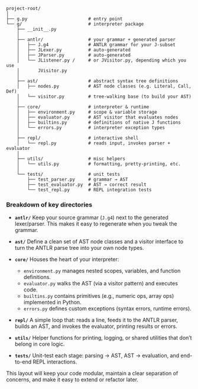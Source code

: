 ```
project-root/
│
├── g.py                       # entry point
└── g/                         # interpreter package
    ├── __init__.py
    │
    ├── antlr/                 # your grammar + generated parser
    │   ├── J.g4               # ANTLR grammar for your J-subset
    │   ├── JLexer.py          # auto-generated
    │   ├── JParser.py         # auto-generated
    │   └── JListener.py /     # or JVisitor.py, depending which you use
    │       JVisitor.py
    │
    ├── ast/                   # abstract syntax tree definitions
    │   ├── nodes.py           # AST node classes (e.g. Literal, Call, Def)
    │   └── visitor.py         # tree-walking base (to build your AST)
    │
    ├── core/                  # interpreter & runtime
    │   ├── environment.py     # scope & variable storage
    │   ├── evaluator.py       # AST visitor that evaluates nodes
    │   ├── builtins.py        # definitions of native J functions
    │   └── errors.py          # interpreter exception types
    │
    ├── repl/                  # interactive shell
    │   └── repl.py            # reads input, invokes parser + evaluator
    │
    ├── utils/                 # misc helpers
    │   └── utils.py           # formatting, pretty-printing, etc.
    │
    └── tests/                 # unit tests
        ├── test_parser.py     # grammar → AST
        ├── test_evaluator.py  # AST → correct result
        └── test_repl.py       # REPL integration tests
```

### Breakdown of key directories

* **`antlr/`**
  Keep your source grammar (`J.g4`) next to the generated lexer/parser. This makes it easy to regenerate when you tweak the grammar.
* **`ast/`**
  Define a clean set of AST node classes and a visitor interface to turn the ANTLR parse tree into your own node types.
* **`core/`**
  Houses the heart of your interpreter:

  * `environment.py` manages nested scopes, variables, and function definitions.
  * `evaluator.py` walks the AST (via a visitor pattern) and executes code.
  * `builtins.py` contains primitives (e.g., numeric ops, array ops) implemented in Python.
  * `errors.py` defines custom exceptions (syntax errors, runtime errors).
* **`repl/`**
  A simple loop that: reads a line, feeds it to the ANTLR parser, builds an AST, and invokes the evaluator, printing results or errors.
* **`utils/`**
  Helper functions for printing, logging, or shared utilities that don’t belong in core logic.
* **`tests/`**
  Unit-test each stage: parsing → AST, AST → evaluation, and end-to-end REPL interactions.

This layout will keep your code modular, maintain a clear separation of concerns, and make it easy to extend or refactor later.

